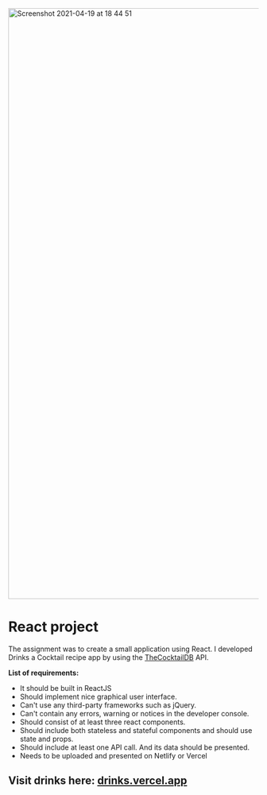 <img width="1189" alt="Screenshot 2021-04-19 at 18 44 51" src="https://user-images.githubusercontent.com/70512941/115273888-6803f200-a140-11eb-8a33-ed70e6b9e3d8.png">

# React project

The assignment was to create a small application using React. I developed Drinks a Cocktail recipe app by using the [TheCocktailDB](https://www.thecocktaildb.com/) API.

**List of requirements:**

- It should be built in ReactJS
- Should implement nice graphical user interface.
- Can't use any third-party frameworks such as jQuery.
- Can't contain any errors, warning or notices in the developer console.
- Should consist of at least three react components.
- Should include both stateless and stateful components and should use state and props.
- Should include at least one API call. And its data should be presented.
- Needs to be uploaded and presented on Netlify or Vercel

## Visit drinks here: [drinks.vercel.app](https://drinks.vercel.app/)
